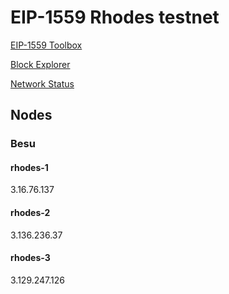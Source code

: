# EIP-1559 Rhodes testnet

[EIP-1559 Toolbox](http://eip1559.rhodes.surge.sh/)

[Block Explorer](http://3.21.227.120:3000/)

[Network Status](http://3.21.227.120:3001/)


## Nodes

### Besu

#### rhodes-1

3.16.76.137

#### rhodes-2

3.136.236.37

#### rhodes-3

3.129.247.126
